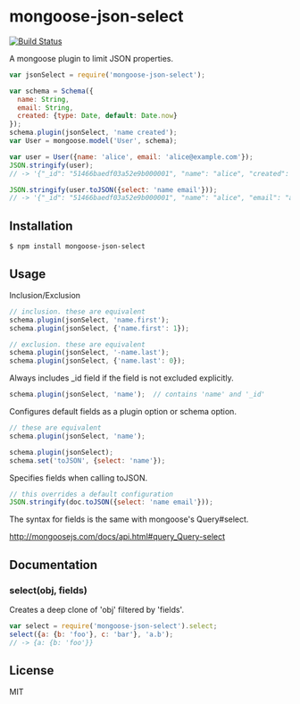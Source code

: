 # mongoose-json-select
[![Build Status](https://travis-ci.org/nkzawa/mongoose-json-select.png?branch=master)](https://travis-ci.org/nkzawa/mongoose-json-select)

A mongoose plugin to limit JSON properties.

```js
var jsonSelect = require('mongoose-json-select');

var schema = Schema({
  name: String,
  email: String,
  created: {type: Date, default: Date.now}
});
schema.plugin(jsonSelect, 'name created');
var User = mongoose.model('User', schema);

var user = User({name: 'alice', email: 'alice@example.com'});
JSON.stringify(user);
// -> '{"_id": "51466baedf03a52e9b000001", "name": "alice", "created": "2013-03-16T16:08:38.065Z"}'

JSON.stringify(user.toJSON({select: 'name email'}));
// -> '{"_id": "51466baedf03a52e9b000001", "name": "alice", "email": "alice@example.com"}'
```

## Installation
    $ npm install mongoose-json-select

## Usage
Inclusion/Exclusion
```js
// inclusion. these are equivalent
schema.plugin(jsonSelect, 'name.first');
schema.plugin(jsonSelect, {'name.first': 1});

// exclusion. these are equivalent
schema.plugin(jsonSelect, '-name.last');
schema.plugin(jsonSelect, {'name.last': 0});
```

Always includes _id field if the field is not excluded explicitly.
```js
schema.plugin(jsonSelect, 'name');  // contains 'name' and '_id'
```

Configures default fields as a plugin option or schema option.
```js
// these are equivalent
schema.plugin(jsonSelect, 'name');

schema.plugin(jsonSelect);
schema.set('toJSON', {select: 'name'});
```

Specifies fields when calling toJSON.
```js
// this overrides a default configuration
JSON.stringify(doc.toJSON({select: 'name email'}));
```

The syntax for fields is the same with mongoose's Query#select.

http://mongoosejs.com/docs/api.html#query_Query-select


## Documentation

### select(obj, fields)
Creates a deep clone of 'obj' filtered by 'fields'.

```js
var select = require('mongoose-json-select').select;
select({a: {b: 'foo'}, c: 'bar'}, 'a.b');
// -> {a: {b: 'foo'}}
```

## License
MIT

